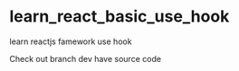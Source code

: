 # learn_react_basic_use_hook
learn reactjs famework use hook

Check out branch dev have source code
